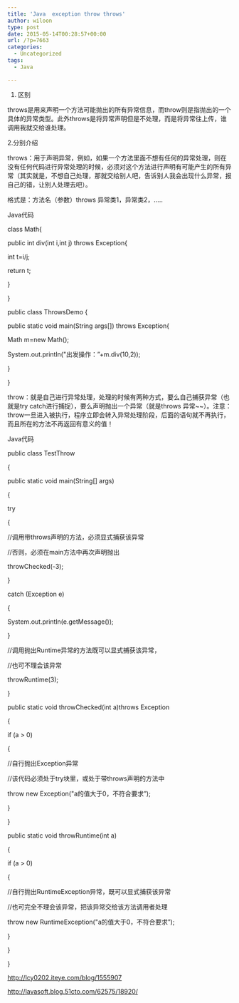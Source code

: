 ```yaml
---
title: 'Java  exception throw throws'
author: wiloon
type: post
date: 2015-05-14T00:28:57+00:00
url: /?p=7663
categories:
  - Uncategorized
tags:
  - Java

---
```

1. 区别



throws是用来声明一个方法可能抛出的所有异常信息，而throw则是指抛出的一个具体的异常类型。此外throws是将异常声明但是不处理，而是将异常往上传，谁调用我就交给谁处理。

2.分别介绍

throws：用于声明异常，例如，如果一个方法里面不想有任何的异常处理，则在没有任何代码进行异常处理的时候，必须对这个方法进行声明有可能产生的所有异常（其实就是，不想自己处理，那就交给别人吧，告诉别人我会出现什么异常，报自己的错，让别人处理去吧）。

格式是：方法名（参数）throws 异常类1，异常类2，&#8230;..





Java代码
  
class Math{
  
public int div(int i,int j) throws Exception{
  
int t=i/j;
  
return t;
  
}
  
}

public class ThrowsDemo {
  
public static void main(String args[]) throws Exception{
  
Math m=new Math();
  
System.out.println("出发操作：&#8221;+m.div(10,2));
  
}
  
}
  
throw：就是自己进行异常处理，处理的时候有两种方式，要么自己捕获异常（也就是try catch进行捕捉），要么声明抛出一个异常（就是throws 异常~~）。注意：throw一旦进入被执行，程序立即会转入异常处理阶段，后面的语句就不再执行，而且所在的方法不再返回有意义的值！



Java代码
  
public class TestThrow
  
{
  
public static void main(String[] args)
  
{
  
try
  
{
  
//调用带throws声明的方法，必须显式捕获该异常
  
//否则，必须在main方法中再次声明抛出
  
throwChecked(-3);
  
}
  
catch (Exception e)
  
{
  
System.out.println(e.getMessage());
  
}
  
//调用抛出Runtime异常的方法既可以显式捕获该异常，
  
//也可不理会该异常
  
throwRuntime(3);
  
}
  
public static void throwChecked(int a)throws Exception
  
{
  
if (a > 0)
  
{
  
//自行抛出Exception异常
  
//该代码必须处于try块里，或处于带throws声明的方法中
  
throw new Exception("a的值大于0，不符合要求&#8221;);
  
}
  
}
  
public static void throwRuntime(int a)
  
{
  
if (a > 0)
  
{
  
//自行抛出RuntimeException异常，既可以显式捕获该异常
  
//也可完全不理会该异常，把该异常交给该方法调用者处理
  
throw new RuntimeException("a的值大于0，不符合要求&#8221;);
  
}
  
}
  
}
  
http://lcy0202.iteye.com/blog/1555907

http://lavasoft.blog.51cto.com/62575/18920/